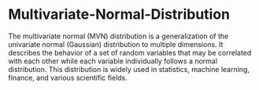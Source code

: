 # Multivariate-Normal-Distribution
The multivariate normal (MVN) distribution is a generalization of the univariate normal (Gaussian) distribution to multiple dimensions. It describes the behavior of a set of random variables that may be correlated with each other while each variable individually follows a normal distribution. This distribution is widely used in statistics, machine learning, finance, and various scientific fields.

